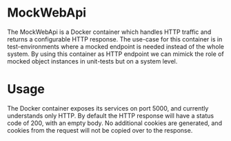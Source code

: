 # MockWebApi

The MockWebApi is a Docker container which handles HTTP traffic and
returns a configurable HTTP response. The use-case for this container
is in test-environments where a mocked endpoint is needed instead of
the whole system. By using this container as HTTP endpoint we can
mimick the role of mocked object instances in unit-tests but on a
system level.


# Usage

The Docker container exposes its services on port 5000, and currently
understands only HTTP. By default the HTTP response will have a status
code of 200, with an empty body. No additional cookies are generated,
and cookies from the request will not be copied over to the response.


